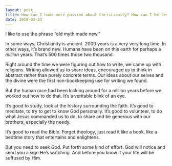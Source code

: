 ```yaml
---
layout: post
title: How can I have more passion about Christianity? How can I be less secular and live for God?
date: 2019-02-23
---
```


<p>I like to use the phrase “old myth made new.”</p><p>In some ways, Christianity is ancient. 2000 years is a very very long time. In other ways, it’s brand new. Humans have been on this earth for perhaps a <i>million</i> years. That’s 500 times those two thousand.</p><p>Right around the time we were figuring out how to write, we came up with religions. Writing allowed us to share ideas, encouraged us to think in abstract rather than purely concrete terms. Our ideas about our selves and the divine were the first non-bookkeeping use for writing we found.</p><p>But the human race had been kicking around for a million years before we worked out how to do that. It’s a veritable blink of an eye.</p><p>It’s good to study, look at the history surrounding the faith. It’s good to meditate, to try to get to know God personally. It’s good to volunteer, to do what Jesus commanded us to do, to share and be generous with our brothers, especially the needy.</p><p>It’s good to read the Bible. Forget theology, just read it like a book, like a bedtime story that entertains and enlightens.</p><p>But you need to seek God. Put forth some kind of effort. God will notice and send you a sign He’s watching. And before you know it your life will be suffused by Him.</p>
